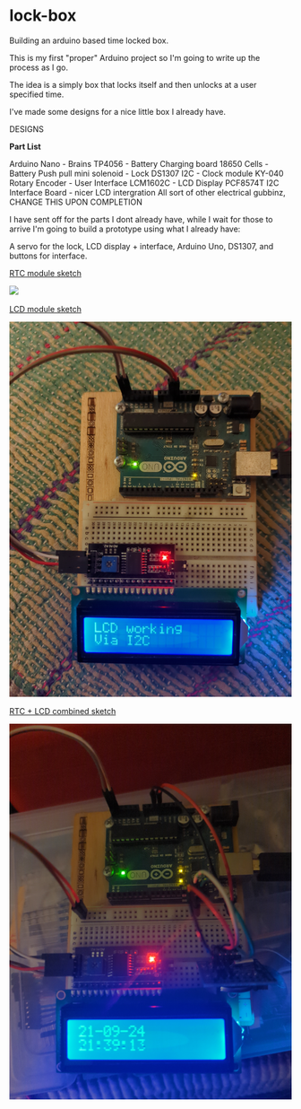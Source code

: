 # lock-box

Building an arduino based time locked box.

This is my first "proper" Arduino project so I'm going to write up the process as I go.

The idea is a simply box that locks itself and then unlocks at a user specified time.

I've made some designs for a nice little box I already have.

DESIGNS

**Part List**

Arduino Nano - Brains
TP4056 - Battery Charging board
18650 Cells - Battery
Push pull mini solenoid - Lock
DS1307 I2C - Clock module
KY-040 Rotary Encoder - User Interface
LCM1602C - LCD Display
PCF8574T I2C Interface Board - nicer LCD intergration
All sort of other electrical gubbinz, CHANGE THIS UPON COMPLETION

I have sent off for the parts I dont already have, while I wait for those to arrive I'm going to build a prototype using what I already have:

A servo for the lock, LCD display + interface, Arduino Uno, DS1307, and buttons for interface.

[RTC module sketch](/rtc-clock/rtc-clock.ino)

![](assets/20240921_215236_rtc.jpg)


[LCD module sketch](/lcd-i2c/lcd-i2c.ino)

![](assets/20240921_215255_lcd.jpg)


[RTC + LCD combined sketch](/rct-lcd-clock/rct-lcd-clock.ino)

![](assets/20240921_215306_rtc-lcd.jpg)